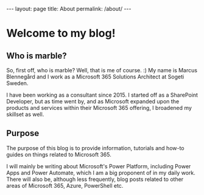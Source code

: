 \---
layout: page
title: About
permalink: /about/
\---

# Welcome to my blog!

## Who is **marble**?

So, first off, who is marble? Well, that is me of course. :)
My name is Marcus Blennegård and I work as a Microsoft 365 Solutions Architect at Sogeti Sweden.

I have been working as a consultant since 2015. I started off as a SharePoint Developer, but as time went by, and as Microsoft expanded upon the products and services within their Microsoft 365 offering, I broadened my skillset as well.

## Purpose

The purpose of this blog is to provide information, tutorials and how-to guides on things related to Microsoft 365.

I will mainly be writing about Microsoft's Power Platform, including Power Apps and Power Automate, which I am a big proponent of in my daily work. There will also be, although less frequently, blog posts related to other areas of Microsoft 365, Azure, PowerShell etc.